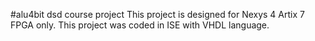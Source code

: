 #alu4bit
dsd course project
This project is designed for Nexys 4 Artix 7 FPGA only.
This project was coded in ISE with VHDL language.
